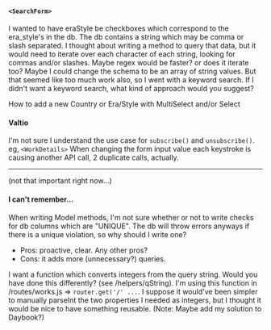 #### `<SearchForm>` 
I wanted to have eraStyle be checkboxes which correspond to the era_style's in the db. The db contains a string which may be comma or slash separated. I thought about writing a method to query that data, but it would need to iterate over each character of each string, looking for commas and/or slashes. Maybe regex would be faster? or does it iterate too? Maybe I could change the schema to be an array of string values. But that seemed like too much work also, so I went with a keyword search. If I didn't want a keyword search, what kind of approach would you suggest?

How to add a new Country or Era/Style with MultiSelect and/or Select



#### Valtio
I'm not sure I understand the use case for `subscribe()` and `unsubscribe()`. 
eg, `<WorkDetails>` When changing the form input value each keystroke is causing another API call, 2 duplicate calls, actually.

---

(not that important right now...)
#### I can't remember...
When writing Model methods, I'm not sure whether or not to write checks for db columns which are "UNIQUE". The db will throw errors anyways if there is a unique violation, so why should I write one?
- Pros: proactive, clear. Any other pros?
- Cons: it adds more (unnecessary?) queries. 

I want a function which converts integers from the query string. Would you have done this differently? (see /helpers/qString). 
I'm using this function in /routes/works.js => `router.get('/' ...`. 
I suppose it would've been simpler to manually parseInt the two properties I needed as integers, but I thought it would be nice to have something reusable.
(Note: Maybe add my solution to Daybook?)
